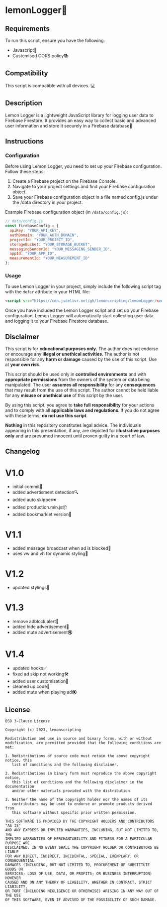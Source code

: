 # lemonLogger🚀

## Requirements
To run this script, ensure you have the following:

- Javascript🔧
- Customised CORS policy📚

## Compatibility
This script is compatible with all devices. 💻

## Description
Lemon Logger is a lightweight JavaScript library for logging user data to Firebase Firestore. It provides an easy way to collect basic and advanced user information and store it securely in a Firebase database🔧

## Instructions

### Configuration
Before using Lemon Logger, you need to set up your Firebase configuration. Follow these steps:

1. Create a Firebase project on the Firebase Console.
2. Navigate to your project settings and find your Firebase configuration object.
3. Save your Firebase configuration object in a file named config.js under the /data directory in your project.

Example Firebase configuration object (in `/data/config.js`):
```javascript
// data/config.js
const firebaseConfig = {
  apiKey: "YOUR_API_KEY",
  authDomain: "YOUR_AUTH_DOMAIN",
  projectId: "YOUR_PROJECT_ID",
  storageBucket: "YOUR_STORAGE_BUCKET",
  messagingSenderId: "YOUR_MESSAGING_SENDER_ID",
  appId: "YOUR_APP_ID",
  measurementId: "YOUR_MEASUREMENT_ID"
};
```

### Usage
To use Lemon Logger in your project, simply include the following script tag with the `defer` attribute in your HTML file:

```html
<script src="https://cdn.jsdelivr.net/gh/lemonscripting/lemonLogger/<version>.js" defer></script>
```

Once you have included the Lemon Logger script and set up your Firebase configuration, Lemon Logger will automatically start collecting user data and logging it to your Firebase Firestore database.

## Disclaimer
This script is for **educational purposes only**. The author does not endorse or encourage any **illegal or unethical activities**. The author is not responsible for any **harm or damage** caused by the use of this script. Use at **your own risk**.

This script should be used only in **controlled environments** and with **appropriate permissions** from the owners of the system or data being manipulated. The user **assumes all responsibility** for any **consequences** that may result from the use of this script. The author cannot be held liable for any **misuse or unethical use** of this script by the user.

By using this script, you agree to **take full responsibility** for your actions and to comply with all **applicable laws and regulations**. If you do not agree with these terms, **do not use this script**.

**Nothing** in this repository constitutes legal advice. The individuals appearing in this presentation, if any, are depicted for **illustrative purposes only** and are presumed innocent until proven guilty in a court of law. 

## Changelog

# V1.0
- initial commit🚀
- added advertisment detection🔍
- added auto skipper⏭️
- added production.min.js📦
- added bookmarklet version🔖

# V1.1
- added message broadcast when ad is blocked📢
- uses vw and vh for dynamic styling📐

# V1.2
- updated stylings📐

# V1.3
- remove adblock alert🚫
- added hide advertisement👀
- added mute advertisement🔇

# V1.4
- updated hooks✅
- fixed ad skip not working🛠️
- added user customisation🎨
- cleaned up code🧹
- added mute when playing ad🔇

## License
```
BSD 3-Clause License

Copyright (c) 2023, lemonscripting

Redistribution and use in source and binary forms, with or without
modification, are permitted provided that the following conditions are met:

1. Redistributions of source code must retain the above copyright notice, this
   list of conditions and the following disclaimer.

2. Redistributions in binary form must reproduce the above copyright notice,
   this list of conditions and the following disclaimer in the documentation
   and/or other materials provided with the distribution.

3. Neither the name of the copyright holder nor the names of its
   contributors may be used to endorse or promote products derived from
   this software without specific prior written permission.

THIS SOFTWARE IS PROVIDED BY THE COPYRIGHT HOLDERS AND CONTRIBUTORS "AS IS"
AND ANY EXPRESS OR IMPLIED WARRANTIES, INCLUDING, BUT NOT LIMITED TO, THE
IMPLIED WARRANTIES OF MERCHANTABILITY AND FITNESS FOR A PARTICULAR PURPOSE ARE
DISCLAIMED. IN NO EVENT SHALL THE COPYRIGHT HOLDER OR CONTRIBUTORS BE LIABLE
FOR ANY DIRECT, INDIRECT, INCIDENTAL, SPECIAL, EXEMPLARY, OR CONSEQUENTIAL
DAMAGES (INCLUDING, BUT NOT LIMITED TO, PROCUREMENT OF SUBSTITUTE GOODS OR
SERVICES; LOSS OF USE, DATA, OR PROFITS; OR BUSINESS INTERRUPTION) HOWEVER
CAUSED AND ON ANY THEORY OF LIABILITY, WHETHER IN CONTRACT, STRICT LIABILITY,
OR TORT (INCLUDING NEGLIGENCE OR OTHERWISE) ARISING IN ANY WAY OUT OF THE USE
OF THIS SOFTWARE, EVEN IF ADVISED OF THE POSSIBILITY OF SUCH DAMAGE.
```